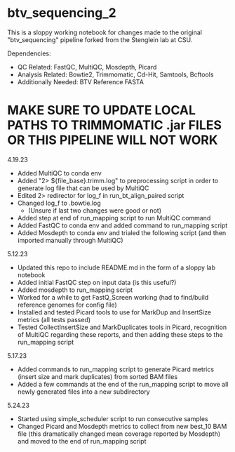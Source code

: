 # btv_sequencing_2

This is a sloppy working notebook for changes made to the original "btv_sequencing" pipeline forked from the Stenglein lab at CSU. 

Dependencies:
- QC Related: FastQC, MultiQC, Mosdepth, Picard
- Analysis Related: Bowtie2, Trimmomatic, Cd-Hit, Samtools, Bcftools
- Additionally Needed: BTV Reference FASTA

# MAKE SURE TO UPDATE LOCAL PATHS TO TRIMMOMATIC .jar FILES OR THIS PIPELINE WILL NOT WORK

4.19.23
- Added MultiQC to conda env
- Added "2> ${file_base}.trimm.log" to preprocessing script in order to generate log file that can be used by MultiQC
- Edited 2> redirector for log_f in run_bt_align_paired script
- Changed log_f to .bowtie.log
	- (Unsure if last two changes were good or not)
- Added step at end of run_mapping script to run MultiQC command
- Added FastQC to conda env and added command to run_mapping script
- Added Mosdepth to conda env and trialed the following script (and then imported manually through MultiQC)

5.12.23
- Updated this repo to include README.md in the form of a sloppy lab notebook
- Added initial FastQC step on input data (is this useful?)
- Added mosdepth to run_mapping script
- Worked for a while to get FastQ_Screen working (had to find/build reference genomes for config file)
- Installed and tested Picard tools to use for MarkDup and InsertSize metrics (all tests passed)
- Tested CollectInsertSize and MarkDuplicates tools in Picard, recognition of MultiQC regarding these reports, and then adding these steps to the run_mapping script

5.17.23
- Added commands to run_mapping script to generate Picard metrics (insert size and mark duplicates) from sorted BAM files 
- Added a few commands at the end of the run_mapping script to move all newly generated files into a new subdirectory

5.24.23
- Started using simple_scheduler script to run consecutive samples
- Changed Picard and Mosdepth metrics to collect from new best_10 BAM file (this dramatically changed mean coverage reported by Mosdepth) and moved to the end of run_mapping script
 
